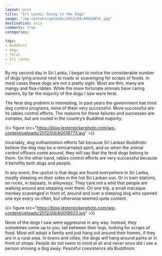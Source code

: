 ```yaml
---
layout: post
title: "Sri Lanka: Going to the Dogs"
image: "/wp-content/uploads/2012/04/A0018816.jpg"
destination: asia
comments: true
categories:

tags:
- Buddhist
- dogs
- feral
- Sri Lanka
---
```

By my second day in Sri Lanka, I began to notice the considerable number of dogs lying around next to roads or scavenging for scraps of foods. In most cases these dogs are not a pretty sight. Most are thin, many are mangy and flea-ridden. While the more fortunate animals have caring owners, by far the majority of the dogs I saw were feral.

The feral dog problem is interesting. In past years the government has tried dog control programs, none of them very successful. More successful are its rabies control efforts. The reasons for these failures and successes are complex, but are rooted in the country’s Buddhist majority.

{{< figure src="https://blog.lesterpickerphoto.com/wp-content/uploads/2012/04/A0018773.jpg" >}}

Invariably, dog euthanization efforts fail because Sri Lankan Buddhists believe the dog may be a reincarnated spirit, and so when the animal control officers come around, they will say that the feral dogs belong to them. On the other hand, rabies control efforts are very successful because it benefits both dogs and people.

In any event, the upshot is that dogs are found everywhere in Sri Lanka, mostly sleeping on their sides in the hot Sri Lankan sun. Or in train stations, on rocks, in bazaars, in alleyways. They care not a whit that people are walking around and stepping over them. On one trip, a small macaque monkey scavenged in front of, around and over a sleeping dog who opened one eye every so often, but otherwise seemed quite content.

{{< figure src="https://blog.lesterpickerphoto.com/wp-content/uploads/2012/04/A0018623.jpg" >}}

None of the dogs I saw were aggressive in any way. Instead, they sometimes come up to you, tail between their legs, looking for scraps of food. Most will adopt a family and just hang out around their homes, if they are in a rural area. In towns and cities, the dogs will hang around parks or in front of shops. People do not seem to mind at all and never once did I see a person shooing a dog away. Peaceful coexistence ala Buddhism.